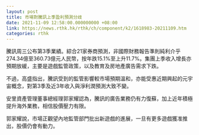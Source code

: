 ```yaml
---
layout: post
title: 市場對騰訊上季盈利預測分歧
date: 2021-11-09 12:58:00.000000000 +08:00
link: https://news.rthk.hk/rthk/ch/component/k2/1618983-20211109.htm
categories: rthk
---
```


騰訊周三公布第3季業績。綜合21家券商預測，非國際財務報告準則純利介乎274.34億至360.73億元人民幣，按年跌15.1%至上升11.7%。集團上季收入增長亦預期放緩，主要是遊戲監管政策，以及教育及房地產廣告需求下跌。

不過，高盛指出，騰訊受到的監管影響較市場預期溫和，亦能受惠近期興起的元宇宙概念，對第3季及近3年收入與淨利潤預測大致不變。

安里資產管理董事總經理郭家耀認為，騰訊的廣告業務仍有力復蘇，加上近年積極提升海外業務，相信股價壓力有限。

郭家耀說，市場正觀望內地監管部門批出新遊戲的進展，一旦有更多遊戲獲准推出，股價仍會有動力。
